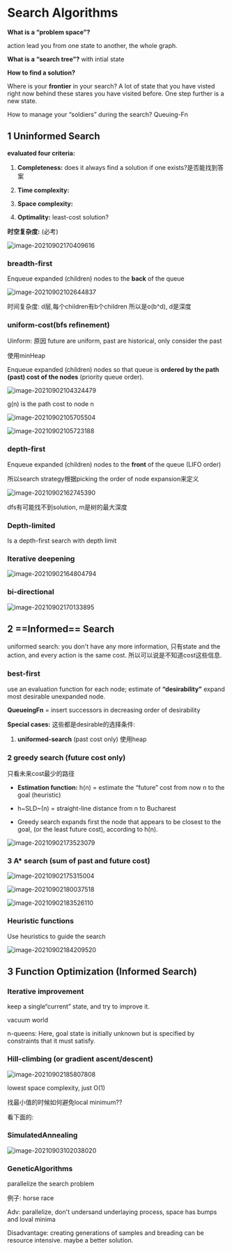 # Search Algorithms

**What is a “problem space”?**

action lead you from one state to another, the whole graph. 

**What is a “search tree”?** with intial state 

**How to find a solution?**

Where is your **frontier** in your search? A lot of state that you have visted right now behind these stares you have visited before. One step further is a new state. 

How to manage your “soldiers” during the search?  Queuing-Fn 

## **1 Uninformed Search** 



**evaluated four criteria:** 

1. **Completeness:** does it always find a solution if one exists?是否能找到答案

2. **Time complexity:** 

3. **Space complexity:** 

4. **Optimality:**  least-cost solution?

**时空复杂度:** (必考)

![image-20210902170409616](w2.assets/image-20210902170409616.png)

### breadth-first

Enqueue expanded (children) nodes to the **back** of the queue 

![image-20210902102644837](w2.assets/image-20210902102644837.png)

时间复杂度: d层,每个children有b个children 所以是o(b^d), d是深度 





### uniform-cost(bfs refinement)

Uinform: 原因 future are uniform, past are historical, only consider the past 

使用minHeap 

Enqueue expanded (children) nodes so that queue is **ordered by the path (past) cost of the nodes** (priority queue order).

![image-20210902104324479](w2.assets/image-20210902104324479.png)

g(n) is the path cost to node n

![image-20210902105705504](w2.assets/image-20210902105705504.png)



![image-20210902105723188](w2.assets/image-20210902105723188.png)





### depth-first

Enqueue expanded (children) nodes to the **front** of the queue (LIFO order)

所以search strategy根据picking the order of node expansion来定义

![image-20210902162745390](w2.assets/image-20210902162745390.png)

dfs有可能找不到solution, m是树的最大深度

### Depth-limited

Is a depth-first search with depth limit 

### Iterative deepening

![image-20210902164804794](w2.assets/image-20210902164804794.png)

### bi-directional

![image-20210902170133895](w2.assets/image-20210902170133895.png)

### 



## 2 ==Informed== Search 

uniformed search: you don't have any more information, 只有state and the action, and every action is the same cost. 所以可以说是不知道cost这些信息.

### best-first

use an evaluation function for each node; estimate of **“desirability”** expand most desirable unexpanded node.

**QueueingFn** = insert successors in decreasing order of desirability

**Special cases:** 这些都是desirable的选择条件: 

1. **uniformed-search** (past cost only)  使用heap

### 2 greedy search (future cost only)

 只看未来cost最少的路径

- **Estimation function:**
   h(n) = estimate the “future” cost from now n to the goal (heuristic)

- h~SLD~(n) = straight-line distance from n to Bucharest 

- Greedy search expands first the node that appears to be closest to the goal, (or the least future cost), according to h(n).

![image-20210902173523079](w2.assets/image-20210902173523079.png)

### 3 A* search (sum of past and future cost)

![image-20210902175315004](w2.assets/image-20210902175315004.png)

![image-20210902180037518](w2.assets/image-20210902180037518.png)

![image-20210902183526110](w2.assets/image-20210902183526110.png)

### Heuristic functions

Use heuristics to guide the search

![image-20210902184209520](w2.assets/image-20210902184209520.png)



## 3 Function Optimization (Informed Search)

### Iterative improvement

keep a single“current” state, and try to improve it.

vacuum world

n-queens: Here, goal state is initially unknown but is specified by constraints that it must satisfy.

### Hill-climbing (or gradient ascent/descent)

![image-20210902185807808](w2.assets/image-20210902185807808.png)

lowest space complexity, just O(1)

找最小值的时候如何避免local minimum??

看下面的: 

 ###  SimulatedAnnealing 

![image-20210903102038020](w2.assets/image-20210903102038020.png)

### GeneticAlgorithms

parallelize the search problem

例子: horse race

Adv: parallelize, don't undersand underlaying process, space has bumps and loval minima

Disadvantage: creating generations of samples and breading can be resource intensive. maybe a better solution. 
